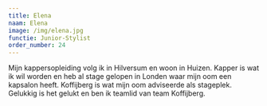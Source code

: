 ```yaml
---
title: Elena
naam: Elena
image: /img/elena.jpg
functie: Junior-Stylist
order_number: 24
---
```



Mijn kappersopleiding volg ik in Hilversum en woon in Huizen. Kapper is wat ik wil worden en heb al stage gelopen in Londen waar mijn oom een kapsalon heeft. Koffijberg is wat mijn oom adviseerde als stageplek. Gelukkig is het gelukt en ben ik teamlid van team Koffijberg.
